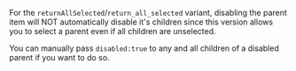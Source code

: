 For the `returnAllSelected`/`return_all_selected` variant, disabling the parent item will NOT automatically disable it's children since this version allows you to select a parent even if all children are unselected. 

You can manually pass `disabled:true` to any and all children of a disabled parent if you want to do so. 